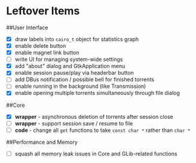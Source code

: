 Leftover Items
==============

##User Interface
- [X] draw labels into `cairo_t` object for statistics graph
- [X] enable delete button
- [X] enable magnet link button
- [ ] write UI for managing system-wide settings
- [X] add "about" dialog and GtkApplication menu
- [X] enable session pause/play via headerbar button
- [ ] add DBus notification / possible bell for finished torrents
- [ ] enable running in the background (like Transmission)
- [X] enable opening multiple torrents simultaneously through file dialog

##Core
- [X] **wrapper** - asynchronous deletion of torrents after session close
- [ ] **wrapper** - support session save / resume to file
- [ ] **code** - change all `get` functions to take `const char *` rather than `char *`

##Performance and Memory
- [ ] squash all memory leak issues in Core and GLib-related functions
